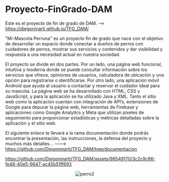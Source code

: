 # Proyecto-FinGrado-DAM
Este es el proyecto de fin de grado de DAM. -->    https://diegonmarti.github.io/TFG_DAM/

"Mi-Mascota Perruna" es un proyecto fin de grado que nace con el objetivo de desarrollar un espacio donde conectar a dueños de perros con cuidadores de perros, mostrar sus servicios y
contenidos y dar visibilidad y respuesta a una necesidad actual en nuestra sociedad. 

El proyecto se divide en dos partes. Por un lado, una página web funcional, intuitiva y moderna donde se puede consultar información sobre los servicios que ofrece, opiniones de usuarios,
calculadora de ubicación y una opción para registrarse o identificarse. Por otro lado, una aplicación móvil Android que ayuda al usuario a contactar y reservar el cuidador ideal para su
mascota.
La página web se ha desarrollado con HTML, CSS y JavaScript, y para la aplicación se ha utilizado Java y XML. Tanto el sitio web como la aplicación cuentan con integración de API’s,
extensiones de Google para depurar la página web, herramientas de Firebase y aplicaciones como Google Analytics y Meta que utilizan píxeles de seguimiento para proporcionar estadísticas y métricas detalladas sobre la aplicación y el sitio web.

El siguiente enlace te llevará a la rama documentación donde podrás encontrar la presentación, las instrucciones, la defensa del proyecto y muchos más detalles... --->  https://github.com/Diegonmarti/TFG_DAM/tree/documentacion

https://github.com/Diegonmarti/TFG_DAM/assets/98549170/3c2c9c86-fe48-40e5-9647-ac45b51ff693

<div align="center">
  
![perro2](https://github.com/Diegonmarti/TFG_DAM/assets/98549170/fd2d84c4-6936-45dc-88e5-ea6abc261d9c)

</div>
